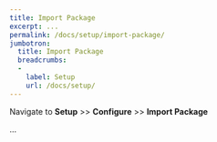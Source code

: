 ```yaml
---
title: Import Package
excerpt: ...
permalink: /docs/setup/import-package/
jumbotron:
  title: Import Package
  breadcrumbs:
  - 
    label: Setup
    url: /docs/setup/
---
```


Navigate to **Setup** >> **Configure** >> **Import Package**

...